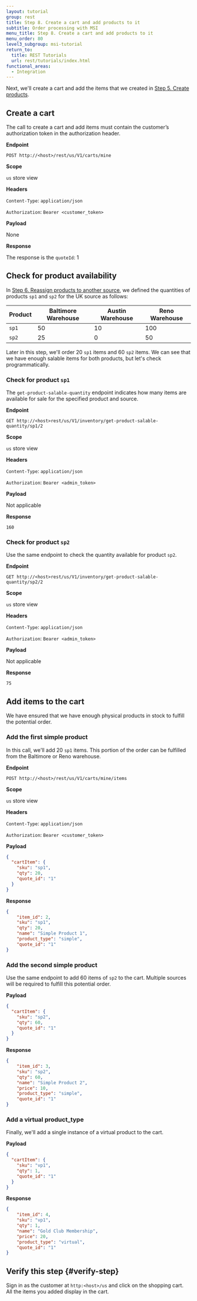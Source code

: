```yaml
---
layout: tutorial
group: rest
title: Step 8. Create a cart and add products to it
subtitle: Order processing with MSI
menu_title: Step 8. Create a cart and add products to it
menu_order: 80
level3_subgroup: msi-tutorial
return_to:
  title: REST Tutorials
  url: rest/tutorials/index.html
functional_areas:
  - Integration
---
```


Next, we'll create a cart and add the items that we created in [Step 5. Create products](create-products.html).

## Create a cart

The call to create a cart and add items must contain the customer’s authorization token in the authorization header.

**Endpoint**

`POST http://<host>/rest/us/V1/carts/mine`

**Scope**

`us` store view

**Headers**

`Content-Type`: `application/json`

`Authorization`: `Bearer <customer_token>`

**Payload**

None

**Response**

The response is the `quoteId`: 1

## Check for product availability

In [Step 6. Reassign products to another source](reassign-products-to-another-source.html), we defined the quantities of products `sp1` and `sp2` for the UK source as follows:

Product | Baltimore Warehouse | Austin Warehouse  | Reno Warehouse
--- | --- | --- | ---
`sp1` | 50 | 10 | 100
`sp2` | 25 | 0 | 50

Later in this step, we'll order 20 `sp1` items and 60 `sp2` items. We can see that we have enough salable items for both products, but let's check programmatically.

### Check for product `sp1`

The `get-product-salable-quantity` endpoint indicates how many items are available for sale for the specified product and source.

**Endpoint**

`GET http://<host>rest/us/V1/inventory/get-product-salable-quantity/sp1/2`

**Scope**

`us` store view

**Headers**

`Content-Type`: `application/json`

`Authorization`: `Bearer <admin_token>`

**Payload**

Not applicable

**Response**

`160`

### Check for product `sp2`

Use the same endpoint to check the quantity available for product `sp2`.

**Endpoint**

`GET http://<host>rest/us/V1/inventory/get-product-salable-quantity/sp2/2`

**Scope**

`us` store view

**Headers**

`Content-Type`: `application/json`

`Authorization`: `Bearer <admin_token>`

**Payload**

Not applicable

**Response**

`75`

## Add items to the cart

We have ensured that we have enough physical products in stock to fulfill the potential order.

### Add the first simple product

In this call, we'll add 20 `sp1` items. This portion of the order can be fulfilled from the Baltimore or Reno warehouse.

**Endpoint**

`POST http://<host>/rest/us/V1/carts/mine/items`

**Scope**

`us` store view

**Headers**

`Content-Type`: `application/json`

`Authorization`: `Bearer <customer_token>`

**Payload**

``` json
{
  "cartItem": {
    "sku": "sp1",
    "qty": 20,
    "quote_id": "1"
  }
}
```

**Response**

``` json
{
    "item_id": 2,
    "sku": "sp1",
    "qty": 20,
    "name": "Simple Product 1",
    "product_type": "simple",
    "quote_id": "1"
}
```

### Add the second simple product

Use the same endpoint to add 60 items of `sp2` to the cart. Multiple sources will be required to fulfill this potential order.

**Payload**

``` json
{
  "cartItem": {
    "sku": "sp2",
    "qty": 60,
    "quote_id": "1"
  }
}
```
**Response**

``` json
{
    "item_id": 3,
    "sku": "sp2",
    "qty": 60,
    "name": "Simple Product 2",
    "price": 10,
    "product_type": "simple",
    "quote_id": "1"
}
```

### Add a virtual product_type

Finally, we'll add a single instance of a virtual product to the cart.

**Payload**

``` json
{
  "cartItem": {
    "sku": "vp1",
    "qty": 1,
    "quote_id": "1"
  }
}
```

**Response**

``` json
{
    "item_id": 4,
    "sku": "vp1",
    "qty": 1,
    "name": "Gold Club Membership",
    "price": 20,
    "product_type": "virtual",
    "quote_id": "1"
}
```

## Verify this step {#verify-step}

Sign in as the customer at `http:<host>/us` and click on the shopping cart. All the items you added display in the cart.
